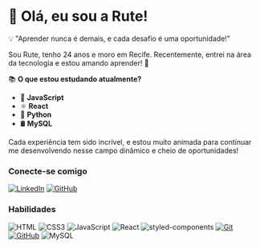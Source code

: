 # 👋 Olá, eu sou a Rute! 

💡 "Aprender nunca é demais, e cada desafio é uma oportunidade!"

Sou Rute, tenho 24 anos e moro em Recife. Recentemente, entrei na área da tecnologia e estou amando aprender! 💙  

📚 **O que estou estudando atualmente?**  
- 🚀 **JavaScript**  
- ⚛️ **React**  
- 🐍 **Python**
-  🛢️ **MySQL**
  

Cada experiência tem sido incrível, e estou muito animada para continuar me desenvolvendo nesse campo dinâmico e cheio de oportunidades!  


### Conecte-se comigo

[![LinkedIn](https://img.shields.io/badge/-LinkedIn-000?style=for-the-badge&logo=linkedin&logoColor=30A3DC)](https://www.linkedin.com/in/rute-cajueiro-4ab706203/)
[![GitHub](https://img.shields.io/badge/GitHub-000?style=for-the-badge&logo=github&logoColor=white)](https://www.linkedin.com/in/rute-cajueiro-4ab706203/)

### Habilidades

![HTML](https://img.shields.io/badge/HTML-000?style=for-the-badge&logo=html5&logoColor=30A3DC)
![CSS3](https://img.shields.io/badge/CSS3-000?style=for-the-badge&logo=css3&logoColor=E94D5F)
![JavaScript](https://img.shields.io/badge/JavaScript-000?style=for-the-badge&logo=javascript&logoColor=F0DB4F)
![React](https://img.shields.io/badge/React-000?style=for-the-badge&logo=react&logoColor=61DAFB)
![styled-components](https://img.shields.io/badge/styled--components-000?style=for-the-badge&logo=styled-components&logoColor=DB7093)
[![Git](https://img.shields.io/badge/Git-000?style=for-the-badge&logo=git&logoColor=E94D5F)](https://git-scm.com/doc)
[![GitHub](https://img.shields.io/badge/GitHub-000?style=for-the-badge&logo=github&logoColor=30A3DC)](https://docs.github.com/)
![MySQL](https://img.shields.io/badge/MySQL-000?style=for-the-badge&logo=mysql&logoColor=4479A1)


